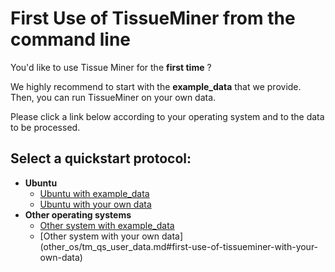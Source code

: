 # First Use of TissueMiner from the command line

You'd like to use Tissue Miner for the **first time** ? 

We highly recommend to start with the **example_data** that we provide. Then, you can run TissueMiner on your own data.

Please click a link below according to your operating system and to the data to be processed. 

## Select a quickstart protocol:

* **Ubuntu**
    + [Ubuntu with example_data](ubuntu/tm_qs_example_data.md#first-use-of-tissueminer-with-example-data)
    + [Ubuntu with your own data](ubuntu/tm_qs_user_data.md#first-use-of-tissueminer-with-your-own-data)
* **Other operating systems**
    + [Other system with example_data](other_os/tm_qs_example_data.md#first-use-of-tissueminer-with-example-data)
    + [Other system with your own data] (other_os/tm_qs_user_data.md#first-use-of-tissueminer-with-your-own-data)
